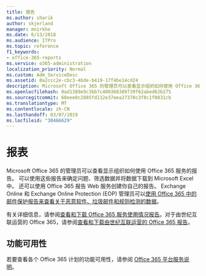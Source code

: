 ```yaml
---
title: 报告
ms.author: sharik
author: skjerland
manager: mnirkhe
ms.date: 6/13/2018
ms.audience: ITPro
ms.topic: reference
f1_keywords:
- office-365-reports
ms.service: o365-administration
localization_priority: Normal
ms.custom: Adm_ServiceDesc
ms.assetid: 0a2ccc2e-cbc3-4bde-b419-17f4be14cd24
description: Microsoft Office 365 的管理员可以查看显示组织如何使用 Office 365 服务的报告。 可以使用这些报告来确定问题、筛选数据并将数据下载到 Microsoft Excel 中。 还可以使用 Office 365 报告 Web 服务创建你自己的报告。 Exchange Online 和 Exchange Online Protection (EOP) 管理员可以使用 Office 365 中的邮件保护报告来查看关于恶意软件、垃圾邮件和规则检测的数据。
ms.openlocfilehash: 0ad1389e9c3bb7c400368389739f62abed62b275
ms.sourcegitcommit: 68eee0c2885fd112e37eea27370c3f8c1f0831cb
ms.translationtype: MT
ms.contentlocale: zh-CN
ms.lasthandoff: 03/07/2019
ms.locfileid: "30466629"
---
```

# <a name="reports"></a>报表

Microsoft Office 365 的管理员可以查看显示组织如何使用 Office 365 服务的报告。 可以使用这些报告来确定问题、筛选数据并将数据下载到 Microsoft Excel 中。 还可以使用 Office 365 报告 Web 服务创建你自己的报告。 Exchange Online 和 Exchange Online Protection (EOP) 管理员可以[使用 Office 365 中的邮件保护报告来查看关于恶意软件、垃圾邮件和规则检测的数据](https://go.microsoft.com/fwlink/p/?LinkId=401102)。
  
有关详细信息，请参阅[查看和下载 Office 365 服务使用情况报告](https://go.microsoft.com/fwlink/p/?LinkID=270182)。对于由世纪互联运营的 Office 365，请参阅[查看和下载由世纪互联运营的 Office 365 报告](http://go.microsoft.com/fwlink/?LinkID=733348&amp;clcid=0x409)。
  
## <a name="feature-availability"></a>功能可用性

若要查看各个 Office 365 计划的功能可用性，请参阅 [Office 365 平台服务说明](https://technet.microsoft.com/en-us/library/office-365-platform-service-description.aspx)。
  

